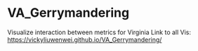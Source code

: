 # VA_Gerrymandering
Visualize interaction between metrics for Virginia
Link to all Vis: 
https://vickyliuwenwei.github.io/VA_Gerrymandering/
